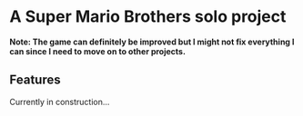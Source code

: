 # A Super Mario Brothers solo project

**Note: The game can definitely be improved but I might not fix everything I can since I need to move on to other projects.**

## Features

Currently in construction...
